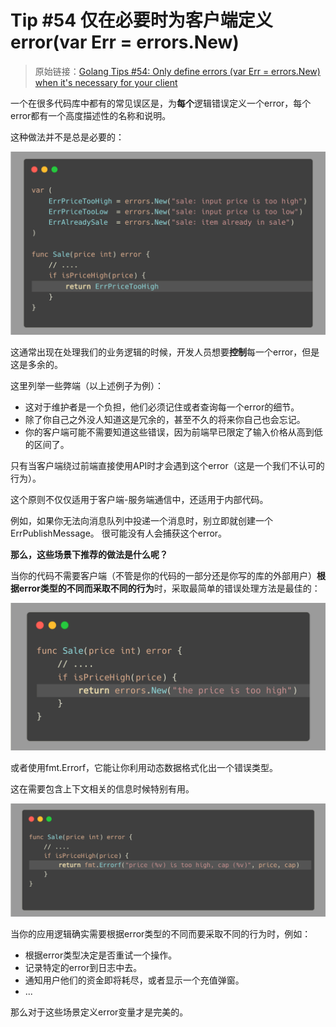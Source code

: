 # Tip #54 仅在必要时为客户端定义error(var Err = errors.New)

>  原始链接：[Golang Tips #54: Only define errors (var Err = errors.New) when it's necessary for your client](https://twitter.com/func25/status/1770437020617433240)
>

一个在很多代码库中都有的常见误区是，为**每个**逻辑错误定义一个error，每个error都有一个高度描述性的名称和说明。

这种做法并不是总是必要的：

![](./images/054/1.jpg)

这通常出现在处理我们的业务逻辑的时候，开发人员想要**控制**每一个error，但是这是多余的。

这里列举一些弊端（以上述例子为例）：

- 这对于维护者是一个负担，他们必须记住或者查询每一个error的细节。
- 除了你自己之外没人知道这是冗余的，甚至不久的将来你自己也会忘记。
- 你的客户端可能不需要知道这些错误，因为前端早已限定了输入价格从高到低的区间了。

只有当客户端绕过前端直接使用API时才会遇到这个error（这是一个我们不认可的行为）。

这个原则不仅仅适用于客户端-服务端通信中，还适用于内部代码。

例如，如果你无法向消息队列中投递一个消息时，别立即就创建一个ErrPublishMessage。
很可能没有人会捕获这个error。

**那么，这些场景下推荐的做法是什么呢？**

当你的代码不需要客户端（不管是你的代码的一部分还是你写的库的外部用户）**根据error类型的不同而采取不同的行为**时，采取最简单的错误处理方法是最佳的：

![](./images/054/2.png)

或者使用fmt.Errorf，它能让你利用动态数据格式化出一个错误类型。

这在需要包含上下文相关的信息时候特别有用。

![](./images/054/3.png)

当你的应用逻辑确实需要根据error类型的不同而要采取不同的行为时，例如：

- 根据error类型决定是否重试一个操作。
- 记录特定的error到日志中去。
- 通知用户他们的资金即将耗尽，或者显示一个充值弹窗。
- ...

那么对于这些场景定义error变量才是完美的。
